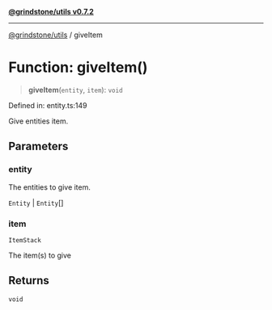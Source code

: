 [**@grindstone/utils v0.7.2**](../README.md)

***

[@grindstone/utils](../globals.md) / giveItem

# Function: giveItem()

> **giveItem**(`entity`, `item`): `void`

Defined in: entity.ts:149

Give entities item.

## Parameters

### entity

The entities to give item.

`Entity` | `Entity`[]

### item

`ItemStack`

The item(s) to give

## Returns

`void`
